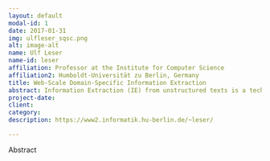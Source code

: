 ```yaml
---
layout: default
modal-id: 1
date: 2017-01-31
img: ulfleser_sqsc.png
alt: image-alt
name: Ulf Leser
name-id: leser
affiliation: Professor at the Institute for Computer Science
affiliation2: Humboldt-Universität zu Berlin, Germany
title: Web-Scale Domain-Specific Information Extraction
abstract: Information Extraction (IE) from unstructured texts is a technology with growing importance in many applications. Three important challenges to IE are the achievement of high quality results, scalability of methods to very large corpora, and integration of IE results with other data for downstream analysis. In this talk, we will highlight recent advances and open questions in these areas by drawing from extensive experiences in developing and applying IE for biomedical research.
project-date:
client:
category:
description: https://www2.informatik.hu-berlin.de/~leser/

---
```


Abstract